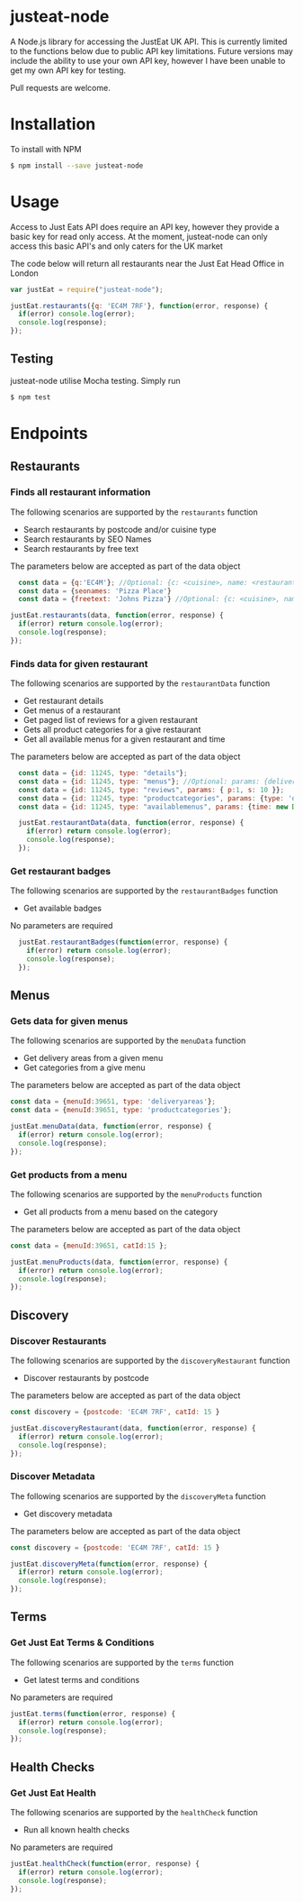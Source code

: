 # justeat-node

A Node.js library for accessing the JustEat UK API.  This is currently limited to the functions below due to public API key limitations.  Future versions may include the ability to use your own API key, however I have been unable to get my own API key for testing.

Pull requests are welcome.

# Installation

To install with NPM
```sh
$ npm install --save justeat-node
```
# Usage

Access to Just Eats API does require an API key, however they provide a basic key for read only access.
At the moment, justeat-node can only access this basic API's and only caters for the UK market

The code below will return all restaurants near the Just Eat Head Office in London

```javascript
var justEat = require("justeat-node");

justEat.restaurants({q: 'EC4M 7RF'}, function(error, response) {
  if(error) console.log(error);
  console.log(response);
});
```

## Testing

justeat-node utilise Mocha testing.  Simply run

```sh
$ npm test
```

# Endpoints

## Restaurants

### Finds all restaurant information

The following scenarios are supported by the ```restaurants``` function

- Search restaurants by postcode and/or cuisine type
- Search restaurants by SEO Names
- Search restaurants by free text

The parameters below are accepted as part of the data object

```javascript
  const data = {q:'EC4M'}; //Optional: {c: <cuisine>, name: <restaurant name>}
  const data = {seonames: 'Pizza Place'}
  const data = {freetext: 'Johns Pizza'} //Optional: {c: <cuisine>, name: <restaurant name>}

justEat.restaurants(data, function(error, response) {
  if(error) return console.log(error);
  console.log(response);
});
```
### Finds data for given restaurant

The following scenarios are supported by the ```restaurantData``` function

- Get restaurant details
- Get menus of a restaurant
- Get paged list of reviews for a given restaurant
- Gets all product categories for a give restaurant
- Get all available menus for a given restaurant and time

The parameters below are accepted as part of the data object

```javascript
  const data = {id: 11245, type: "details"};
  const data = {id: 11245, type: "menus"}; //Optional: params: {delivery: <boolean>, t: <boolean>, postcode: <postcode}
  const data = {id: 11245, type: "reviews", params: { p:1, s: 10 }};
  const data = {id: 11245, type: "productcategories", params: {type: 'delivery', time: new Date().getTime(), zipcode: 'EC4M 7RF'}};
  const data = {id: 11245, type: "availablemenus", params: {time: new Date().getTime() }};

  justEat.restaurantData(data, function(error, response) {
    if(error) return console.log(error);
    console.log(response);
  });
```

### Get restaurant badges

The following scenarios are supported by the ```restaurantBadges``` function

- Get available badges

No parameters are required

```javascript
  justEat.restaurantBadges(function(error, response) {
    if(error) return console.log(error);
    console.log(response);
  });
```

## Menus

### Gets data for given menus

The following scenarios are supported by the ```menuData``` function

- Get delivery areas from a given menu
- Get categories from a give menu

The parameters below are accepted as part of the data object

```javascript
const data = {menuId:39651, type: 'deliveryareas'};
const data = {menuId:39651, type: 'productcategories'};

justEat.menuData(data, function(error, response) {
  if(error) return console.log(error);
  console.log(response);
});
```

### Get products from a menu
The following scenarios are supported by the ```menuProducts``` function

- Get all products from a menu based on the category

The parameters below are accepted as part of the data object

```javascript
const data = {menuId:39651, catId:15 };

justEat.menuProducts(data, function(error, response) {
  if(error) return console.log(error);
  console.log(response);
});
```

## Discovery

### Discover Restaurants

The following scenarios are supported by the ```discoveryRestaurant``` function

- Discover restaurants by postcode

The parameters below are accepted as part of the data object

```javascript
const discovery = {postcode: 'EC4M 7RF', catId: 15 }

justEat.discoveryRestaurant(data, function(error, response) {
  if(error) return console.log(error);
  console.log(response);
});
```
### Discover Metadata

The following scenarios are supported by the ```discoveryMeta``` function

- Get discovery metadata

The parameters below are accepted as part of the data object

```javascript
const discovery = {postcode: 'EC4M 7RF', catId: 15 }

justEat.discoveryMeta(function(error, response) {
  if(error) return console.log(error);
  console.log(response);
});
```


## Terms

### Get Just Eat Terms & Conditions

The following scenarios are supported by the ```terms``` function

- Get latest terms and conditions

No parameters are required

```javascript
justEat.terms(function(error, response) {
  if(error) return console.log(error);
  console.log(response);
});
```

## Health Checks

### Get Just Eat Health

The following scenarios are supported by the ```healthCheck``` function

- Run all known health checks

No parameters are required

```javascript
justEat.healthCheck(function(error, response) {
  if(error) return console.log(error);
  console.log(response);
});
```
